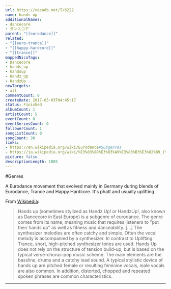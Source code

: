 ```yaml
---
url: https://vocadb.net/T/6222
name: hands up
additionalNames: 
- dancecore
- ダンスコア
parent: "[[eurodance]]"
related:
- "[[euro-trance]]"
- "[[happy-hardcore]]"
- "[[trance]]"
mappedNicoTags:
- Dancecore
- hands_up
- handsup
- Handz_Up
- HandzUp
newTargets:
- all
commentCount: 0
createDate: 2017-03-03T04:45:17
status: Finished
albumCount: 1
artistCount: 5
eventCount: 0
eventSeriesCount: 0
followerCount: 1
songListCount: 0
songCount: 30
links: 
- https://en.wikipedia.org/wiki/Eurodance#Subgenres
- https://ja.wikipedia.org/wiki/%E3%83%88%E3%83%A9%E3%83%B3%E3%82%B9_(%E9%9F%B3%E6%A5%BD)#%E6%B4%BE%E7%94%9F%E5%88%86%E9%A1%9E
picture: false
descriptionLength: 1005
---
```


#Genres

A Eurodance movement that evolved mainly in Germany during blends of Eurodance, Trance and Happy Hardcore. It's phatt and usually uplifting.

From [Wikipedia]():
> Hands up (sometimes stylized as Handz Up! or HandzUp!, also known as Dancecore in East Europe) is a subgenre of eurodance. The genre comes from its name, meaning music that requires listeners to "put their hands up" as well as fitness and danceability. [...] The synthesizer melodies are often catchy and simple. Often the vocal melody is accompanied by a synthesizer. In contrast to Uplifting Trance, short, high-pitched synthesizer tones are used. Hands Up does not rely on the structure of tension build-up, but is based on the typical verse-chorus-pop music scheme. The main elements are the bassline, drums and a catchy lead sound. A typical stylistic device of hands up are pitched female or resulting feminine vocals, male vocals are also common. In addition, distorted, chopped and repeated spoken phrases are common characteristics.

---

